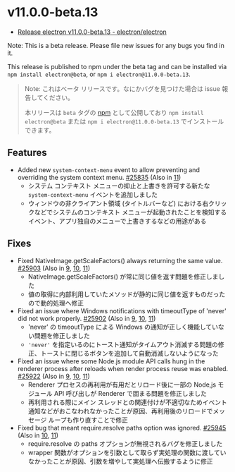 # v11.0.0-beta.13

- [Release electron v11.0.0-beta.13 - electron/electron](https://github.com/electron/electron/releases/tag/v11.0.0-beta.13)

Note: This is a beta release. Please file new issues for any bugs you find in it.

This release is published to npm under the beta tag and can be installed via `npm install electron@beta`, or `npm i electron@11.0.0-beta.13`.

> Note: これはベータ リリースです。なにかバグを見つけた場合は issue 報告してください。
>
> 本リリースは `beta` タグの [npm](https://www.npmjs.com/package/electron) として公開しており `npm install electron@beta` または `npm i electron@11.0.0-beta.13` でインストールできます。

## Features

- Added new `system-context-menu` event to allow preventing and overriding the system context menu. [#25835](https://github.com/electron/electron/pull/25835) (Also in [11](https://github.com/electron/electron/pull/25835))
  - システム コンテキスト メニューの抑止と上書きを許可する新たな `system-context-menu` イベントを追加しました
  - ウィンドウの非クライアント領域 (タイトルバーなど) における右クリックなどでシステムのコンテキスト メニューが起動されたことを検知するイベント、アプリ独自のメニューで上書きするなどの用途がある

## Fixes

- Fixed NativeImage.getScaleFactors() always returning the same value. [#25903](https://github.com/electron/electron/pull/25903) (Also in [9](https://github.com/electron/electron/pull/25904), [10](https://github.com/electron/electron/pull/25905), [11](https://github.com/electron/electron/pull/25903))
  - NativeImage.getScaleFactors() が常に同じ値を返す問題を修正しました
  - 値の取得に内部利用していたメソッドが静的に同じ値を返すものだったので動的処理へ修正
- Fixed an issue where Windows notifications with timeoutType of 'never' did not work properly. [#25902](https://github.com/electron/electron/pull/25902) (Also in [9](https://github.com/electron/electron/pull/25862), [10](https://github.com/electron/electron/pull/25926), [11](https://github.com/electron/electron/pull/25902))
  - 'never' の timeoutType による Windows の通知が正しく機能していない問題を修正しました
  - `'never'` を指定いるのにトースト通知がタイムアウト消滅する問題の修正、トーストに閉じるボタンを追加して自動消滅しないようになった
- Fixed an issue where some Node.js module API calls hung in the renderer process after reloads when render process reuse was enabled. [#25922](https://github.com/electron/electron/pull/25922) (Also in [9](https://github.com/electron/electron/pull/25924), [10](https://github.com/electron/electron/pull/25923), [11](https://github.com/electron/electron/pull/25922))
  - Renderer プロセスの再利用が有用だとリロード後に一部の Node,js モジュール API 呼び出しが Renderer で固まる問題を修正しました
  - 再利用される際にメイン スレッドとの関連付けが不適切なためイベント通知などがおこなわれなかったことが原因、再利用後のリロードでメッセージ ループも作り直すことで修正
- Fixed bug that meant require.resolve paths option was ignored. [#25945](https://github.com/electron/electron/pull/25945) (Also in [10](https://github.com/electron/electron/pull/25944), [11](https://github.com/electron/electron/pull/25945))
  - require.resolve の paths オプションが無視されるバグを修正しました
  - wrapper 関数がオプションを引数として取らず実処理の関数に渡していなかったことが原因、引数を増やして実処理へ伝搬するように修正
